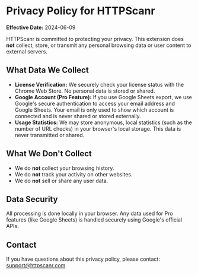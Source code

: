 # Privacy Policy for HTTPScanr

**Effective Date:** 2024-06-09

HTTPScanr is committed to protecting your privacy. This extension does **not** collect, store, or transmit any personal browsing data or user content to external servers.

## What Data We Collect

- **License Verification:** We securely check your license status with the Chrome Web Store. No personal data is stored or shared.
- **Google Account (Pro Feature):** If you use Google Sheets export, we use Google's secure authentication to access your email address and Google Sheets. Your email is only used to show which account is connected and is never shared or stored externally.
- **Usage Statistics:** We may store anonymous, local statistics (such as the number of URL checks) in your browser's local storage. This data is never transmitted or shared.

## What We Don't Collect

- We do **not** collect your browsing history.
- We do **not** track your activity on other websites.
- We do **not** sell or share any user data.

## Data Security

All processing is done locally in your browser. Any data used for Pro features (like Google Sheets) is handled securely using Google's official APIs.

## Contact

If you have questions about this privacy policy, please contact: support@httpscanr.com 